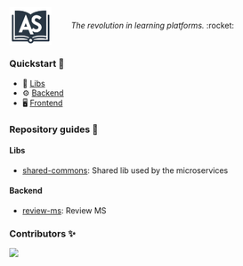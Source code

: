 <p align="left">
  <img src="https://raw.githubusercontent.com/as-learning/.github/main/profile/as-learning.png" width="15%" alt="alt text" style="vertical-align: middle;">
&nbsp; &nbsp; &nbsp; &nbsp;
  <em>The revolution in learning platforms.</em> :rocket:
</p>



### Quickstart :beginner:

* :link: [Libs](#libs)
* :gear: [Backend](#backend) 
* :desktop_computer: [Frontend](#frontend) 

### Repository guides :pushpin:

#### Libs

* [shared-commons](https://github.com/as-learning/as-learning-commons): Shared lib used by the microservices

#### Backend

* [review-ms](https://github.com/as-learning/review-ms): Review MS 


### Contributors :sparkles:

<a href="https://github.com/as-learning/as-learning-commons/graphs/contributors">
  <img src="https://contrib.rocks/image?repo=as-learning/as-learning-commons" />
</a>
